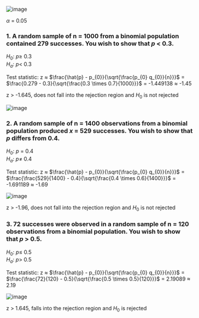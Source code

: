 
![image](https://github.com/user-attachments/assets/7325004c-0174-4239-a5ef-3c1917d2ebed)

$\alpha$ = 0.05  


### 1. A random sample of n = 1000 from a binomial population contained 279 successes. You wish to show that $p$ < 0.3.

$H_{0}$: $p \geq$ 0.3  
$H_{a}$: $p \lt$ 0.3   


Test statistic: z $\approx$ $\frac{\hat{p} - p_{0}}{\sqrt{\frac{p_{0} q_{0}}{n}}}$ = $\frac{0.279 - 0.3}{\sqrt{\frac{0.3 \times 0.7}{1000}}}$ = -1.449138 $\approx$ -1.45  

z > -1.645, does not fall into the rejection region and $H_{0}$ is not rejected

![image](https://github.com/user-attachments/assets/7fe32ab9-75a5-4855-b918-34f32cc92c5d)



### 2. A random sample of n = 1400 observations from a binomial population produced $x$ = 529 successes. You wish to show that $p$ differs from 0.4.

$H_{0}$: $p$ = 0.4  
$H_{a}$: $p \neq$ 0.4  


Test statistic: z $\approx$ $\frac{\hat{p} - p_{0}}{\sqrt{\frac{p_{0} q_{0}}{n}}}$ = $\frac{\frac{529}{1400} - 0.4}{\sqrt{\frac{0.4 \times 0.6}{1400}}}$ = -1.691189 $\approx$ -1.69  

![image](https://github.com/user-attachments/assets/32964739-dc12-4e79-89f3-18076439b926)

z > -1.96, does not fall into the rejection region and $H_{0}$ is not rejected  



### 3. 72 successes were observed in a random sample of n = 120 observations from a binomial population. You wish to show that $p$ > 0.5.

$H_{0}$: $p \leq$ 0.5  
$H_{a}$: $p \gt$ 0.5  


Test statistic: z $\approx$ $\frac{\hat{p} - p_{0}}{\sqrt{\frac{p_{0} q_{0}}{n}}}$ = $\frac{\frac{72}{120} - 0.5}{\sqrt{\frac{0.5 \times 0.5}{120}}}$ = 2.19089 $\approx$ 2.19  

![image](https://github.com/user-attachments/assets/32964739-dc12-4e79-89f3-18076439b926)

z > 1.645, falls into the rejection region and $H_{0}$ is rejected

